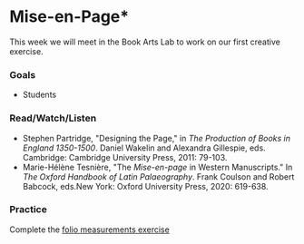 # Mise-en-Page\*

This week we will meet in the Book Arts Lab to work on our first creative exercise.&#x20;

### Goals

* Students&#x20;

### Read/Watch/Listen

* Stephen Partridge, "Designing the Page," in _The Production of Books in England 1350-1500_. Daniel Wakelin and Alexandra Gillespie, eds. Cambridge: Cambridge University Press, 2011: 79-103.
* Marie-Hélène Tesnière, "The _Mise-en-page_ in Western Manuscripts." In _The Oxford Handbook of Latin Palaeography_. Frank Coulson and Robert Babcock, eds.New York: Oxford University Press, 2020: 619-638.

### Practice

Complete the [folio measurements exercise](../course-information/exercises/folio-measurements.md)
